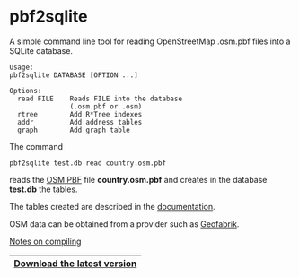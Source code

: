 # pbf2sqlite

A simple command line tool for reading OpenStreetMap .osm.pbf files into a SQLite database.

```
Usage:
pbf2sqlite DATABASE [OPTION ...]

Options:
  read FILE    Reads FILE into the database
               (.osm.pbf or .osm)
  rtree        Add R*Tree indexes
  addr         Add address tables
  graph        Add graph table
```

The command
```
pbf2sqlite test.db read country.osm.pbf
```
reads the [OSM PBF](https://wiki.openstreetmap.org/wiki/PBF_Format)
file **country.osm.pbf** and creates in the database **test.db** the tables.

The tables created are described in the [documentation](doc/pbf2sqlite.md).

OSM data can be obtained from a provider such as [Geofabrik](https://download.geofabrik.de).

[Notes on compiling](doc/compiling_annotations.md)

|[**Download the latest version**](https://github.com/osmzoso/pbf2sqlite/releases/latest)|
|----------------------------------------------------------------------------------------|

